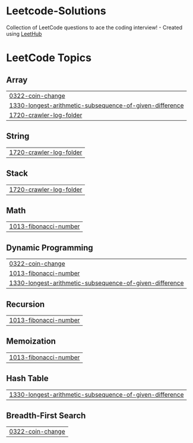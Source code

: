 # Leetcode-Solutions
Collection of LeetCode questions to ace the coding interview! - Created using [LeetHub](https://github.com/QasimWani/LeetHub)


<!---LeetCode Topics Start-->
# LeetCode Topics
## Array
|  |
| ------- |
| [0322-coin-change](https://github.com/AmoghPatel1/Leetcode-Solutions/tree/master/0322-coin-change) |
| [1330-longest-arithmetic-subsequence-of-given-difference](https://github.com/AmoghPatel1/Leetcode-Solutions/tree/master/1330-longest-arithmetic-subsequence-of-given-difference) |
| [1720-crawler-log-folder](https://github.com/AmoghPatel1/Leetcode-Solutions/tree/master/1720-crawler-log-folder) |
## String
|  |
| ------- |
| [1720-crawler-log-folder](https://github.com/AmoghPatel1/Leetcode-Solutions/tree/master/1720-crawler-log-folder) |
## Stack
|  |
| ------- |
| [1720-crawler-log-folder](https://github.com/AmoghPatel1/Leetcode-Solutions/tree/master/1720-crawler-log-folder) |
## Math
|  |
| ------- |
| [1013-fibonacci-number](https://github.com/AmoghPatel1/Leetcode-Solutions/tree/master/1013-fibonacci-number) |
## Dynamic Programming
|  |
| ------- |
| [0322-coin-change](https://github.com/AmoghPatel1/Leetcode-Solutions/tree/master/0322-coin-change) |
| [1013-fibonacci-number](https://github.com/AmoghPatel1/Leetcode-Solutions/tree/master/1013-fibonacci-number) |
| [1330-longest-arithmetic-subsequence-of-given-difference](https://github.com/AmoghPatel1/Leetcode-Solutions/tree/master/1330-longest-arithmetic-subsequence-of-given-difference) |
## Recursion
|  |
| ------- |
| [1013-fibonacci-number](https://github.com/AmoghPatel1/Leetcode-Solutions/tree/master/1013-fibonacci-number) |
## Memoization
|  |
| ------- |
| [1013-fibonacci-number](https://github.com/AmoghPatel1/Leetcode-Solutions/tree/master/1013-fibonacci-number) |
## Hash Table
|  |
| ------- |
| [1330-longest-arithmetic-subsequence-of-given-difference](https://github.com/AmoghPatel1/Leetcode-Solutions/tree/master/1330-longest-arithmetic-subsequence-of-given-difference) |
## Breadth-First Search
|  |
| ------- |
| [0322-coin-change](https://github.com/AmoghPatel1/Leetcode-Solutions/tree/master/0322-coin-change) |
<!---LeetCode Topics End-->